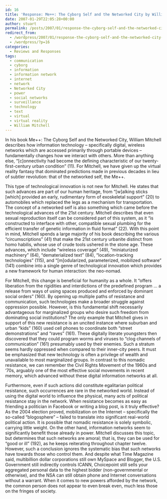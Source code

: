 ```yaml
---
id: 16
title: 'Response: Me++: The Cyborg Self and the Networked City by William Mitchell'
date: 2007-01-29T22:05:28+00:00
author: stuart
permalink: /posts/2007/01/response-the-cyborg-self-and-the-networked-city-by-william-mitchell/
redirect_from:
  - /wordpress/2007/01/response-the-cyborg-self-and-the-networked-city-by-william-mitchell/
  - /wordpress/?p=16
categories:
  - Reviews and Responses
tags:
  - communication
  - cyborg
  - information
  - information network
  - internet
  - network
  - Networked City
  - power
  - social networks
  - surveillance
  - technology
  - text
  - virtual
  - virtual reality
  - William Mitchell
---
```

In his book Me++: The Cyborg Self and the Networked City, William Mitchell describes how information technology – specifically digital, wireless networks which are accessed primarily through portable devices – fundamentally changes how we interact with others. More than anything else, “[c]onnectivity had become the defining characteristic of our twenty-first-century urban condition” (11). For Mitchell, we have given up the virtual reality fantasy that dominated predictions made in previous decades in lieu of subtler revolution: that of the networked self, the Me++.

<!--more-->

This type of technological innovation is not new for Mitchell. He states that such advances are part of our human heritage, from “[w]alking sticks [which] provided an early, rudimentary form of exoskeletal support” (20) to automobiles which replaced the legs as a mechanism for transportation. The concept of a networked self is also something which came before the technological advances of the 21st century. Mitchell describes that even sexual reproduction itself can be considered part of this system, as it “is constructed to interface with other, compatible sexual plumbing for the efficient transfer of genetic information in fluid format” (22). With this point in mind, Mitchell spends a large majority of his book describing the various “circumscriptions” (41) that make the 21st century urbanite distinct from homo habilis, whose use of crude tools ushered in the stone age. These advances, which include “wireless coverage” (49), “miniaturized machinery” (64), “dematerialized text” (84), “location-tracking technologies” (115), and “[m]odularized, parameterized, mobilized software” (141) combine into a single genre of technological innovation which provides a new framework for human interaction: the neo-nomad.

For Mitchell, this change is beneficial for humanity as a whole. It “offers liberation from the rigidities and interdictions of the predefined program … a release from ways of using spaces produced and enforced by dominant social orders” (160). By opening up multiple paths of resistance and communication, such technologies make a broader struggle against oppression possible. However, is this fundamental shift necessarily advantageous for marginalized groups who desire such freedom from dominating social institutions? The only example that Mitchell gives in support of this new resistance is an uncited instance where suburban and urban “kids” (160) used cell phones to coordinate both “street demonstrations” and “raves” (161). These digitally literate youngsters then discovered that they could program worms and viruses to “clog channels of communication” (161) presumably used by their enemies. Such a stratum seems hardly oppressed when compared to their inner-city peers. It must be emphasized that new technology is often a privilege of wealth and unavailable to most marginalized groups. In contrast to this nomadic resistance, we can remember the Civil Rights Movement of the 1960s and ‘70s, arguably one of the most effective social movements in recent memory, which advanced without these digital information networks at all.

Furthermore, even if such actions did constitute egalitarian political resistance, such occurrences are rare in the networked world. Instead of using the digital world to influence the physical, many acts of political resistance stay in the network. When resistance becomes as easy as friending a politician in Facebook or writing a blog post, is it truly effective? As the 2004 election proved, mobilization on the Internet – specifically the so-called “blogosphere” – failed to translate into significant real-world political action. It is possible that nomadic resistance is solely symbolic, carrying little weight. On the other hand, information networks seem to significantly benefit those already in power. Mitchell discusses this topic, but determines that such networks are amoral; that is, they can be used for “good or ill” (192), as he keeps reiterating throughout chapter twelve. However, such a conclusion ignores the systematic bias that such networks have towards those who control them. And despite what Time Magazine said, multibillion dollar corporations still own MySpace and Blogger, the U.S. Government still indirectly controls ICANN, Choicepoint still sells your aggregated personal data to the highest bidder (non-governmental or otherwise), and the NSA can still obtain phone and Internet conversations without a warrant. When it comes to new powers afforded by the network, the common person does not appear to even break even, much less those on the fringes of society.